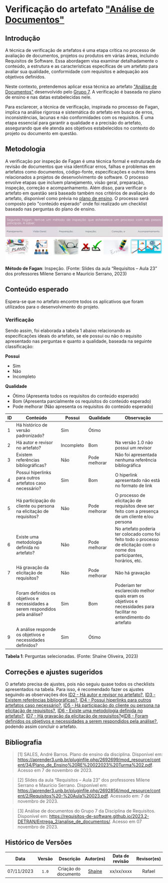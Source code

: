 # Verificação do artefato ["Análise de Documentos"](https://requisitos-de-software.github.io/2023.2-DETRAN/Entrega_2/analise_de_documentos/)

## Introdução

A técnica de verificação de artefatos é uma etapa crítica no processo de avaliação de documentos, projetos ou produtos em várias áreas, incluindo Requisitos de Software. Essa abordagem visa examinar detalhadamente o conteúdo, a estrutura e as características específicas de um artefato para avaliar sua qualidade, conformidade com requisitos e adequação aos objetivos definidos.

Neste contexto, pretendemos aplicar essa técnica ao artefato ["Análise de Documentos"](https://requisitos-de-software.github.io/2023.2-DETRAN/Entrega_2/analise_de_documentos/) desenvolvido pelo [Grupo 7](https://requisitos-de-software.github.io/2023.2-DETRAN/). A verificação é baseada no plano de ensino e nas datas estabelecidas nele.

Para esclarecer, a técnica de verificação, inspirada no processo de Fagan, implica na análise rigorosa e sistemática do artefato em busca de erros, inconsistências, lacunas e não conformidades com os requisitos. É uma etapa essencial para garantir a qualidade e a precisão do artefato, assegurando que ele atenda aos objetivos estabelecidos no contexto do projeto ou documento em questão.

## Metodologia

A verificação por inspeção de Fagan é uma técnica formal e estruturada de revisão de documentos que visa identificar erros, falhas e problemas em artefatos como documentos, código-fonte, especificações e outros itens relacionados a projetos de desenvolvimento de software. O processo envolve etapas que incluem planejamento, visão geral, preparação, inspeção, correção e acompanhamento. Além disso, para verificar o artefato em questão será baseado também nos critérios de avaliação do artefato, disponível como prévia no [plano de ensino](https://aprender3.unb.br/pluginfile.php/2692699/mod_resource/content/34/Plano_de_Ensino%20RE%20022023%20Turma%202.pdf).
O processo será composto pelo "conteúdo esperado" onde foi realizado um checklist baseado nas perguntas do plano de ensino.

![Inspeção Fagan](../verificacao/Fagan.png)

<b>Método de Fagan</b>: Inspeção. (Fonte: Slides da aula “Requisitos – Aula 23” dos professores Milene Serrano e Maurício Serrano, 2023)

## Conteúdo esperado

Espera-se que no artefato encontre todos os aplicativos que foram utilizados para o desenvolvimento do projeto.

### Verificação

Sendo assim, foi elaborada a tabela 1 abaixo relacionando as especificações ideais do artefato, se ele possui ou não o requisito apresentado nas perguntas e quanto a qualidade, baseada na seguinte classificação:

**Possui**

- Sim
- Não
- Incompleto

**Qualidade**

- Ótimo (Apresenta todos os requisitos do conteúdo esperado)
- Bom (Apresenta parcialmente os requisitos do conteúdo esperado)
- Pode melhorar (Não apresenta os requisitos do conteúdo esperado)

| ID  | Conteúdo                                                                      | Possui     | Qualidade     | Observação                                                                                                                 |
| --- | ----------------------------------------------------------------------------- | ---------- | ------------- | -------------------------------------------------------------------------------------------------------------------------- |
| 1   | Há histórico de versão padronizado?                                           | Sim        | Ótimo         |                                                                                                                            |
| 2   | Há autor e revisor no artefato?                                               | Incompleto | Bom           | Na versão 1.0 não possui um revisor                                                                                        |
| 3   | Existem referências bibliográficas?                                           | Não        | Pode melhorar | Não foi apresentada nenhuma referência bibliográfica                                                                       |
| 4   | Possui hiperlinks para outros artefatos caso necessário?                      | Sim        | Bom           | O hiperlink apresentado não está no formato de link                                                                        |
| 5   | Há participação do cliente ou persona na elicitação de requisitos?            | Não        | Pode melhorar | O processo de elicitação de requisitos deve ser feito com a presença de um cliente e/ou persona                            |
| 6   | Existe uma metodologia definida no artefato?                                  | Não        | Pode melhorar | No artefato poderia ter colocado como foi feito todo o processo de elicitação com o nome dos participantes, horários, etc. |
| 7   | Há gravação da elicitação de requisitos?                                      | Não        | Pode melhorar | Não há gravação                                                                                                            |
| 8   | Foram definidos os objetivos e necessidades a serem respondidos pela análise? | Sim        | Bom           | Poderiam ter esclarecido melhor quais eram os objetivos e necessidades para facilitar no entendimento do artefato          |
| 9   | A análise responde os objetivos e necessidades definidos?                     | Sim        | Ótimo         |                                                                                                                            |

<b>Tabela 1</b>: Perguntas selecionadas. (Fonte: Shaíne Oliveira, 2023)

## Correções e ajustes sugeridos

O artefato precisa de ajustes, pois não seguiu quase todos os checklists apresentados na tabela.
Para isso, é recomendado fazer os ajustes seguindo as observações dos [ID2 - Há autor e revisor no artefato?](#verificacao), [ID3 - Existem referências bibliográficas?](#verificacao), [ID4 - Possui hiperlinks para outros artefatos caso necessário?](#verificacao), [ID5 - Há participação do cliente ou persona na elicitação de requisitos?](#verificacao), [ID6 - Existe uma metodologia definida no artefato?](#verificacao), [ID7 - Há gravação da elicitação de requisitos?](#verificacao)e[ID8 - Foram definidos os objetivos e necessidades a serem respondidos pela análise?](#verificacao), podendo assim concluir o artefato.

## Bibliografia

> [1] SALES, André Barros. Plano de ensino da disciplina. Disponível em: https://aprender3.unb.br/pluginfile.php/2692699/mod_resource/content/34/Plano_de_Ensino%20RE%20022023%20Turma%202.pdf. Acesso em 7 de novembro de 2023.

> [2] Slides da aula “Requisitos – Aula 23” dos professores Milene Serrano e Maurício Serrano. Disponível em: https://aprender3.unb.br/pluginfile.php/2692856/mod_resource/content/2/Requisitos%20-%20Aula%20023.pdf. Acessado em: 7 de novembro de 2023.

> [3] Análise de documentos do Grupo 7 da Disciplina de Requisitos. Disponível em: <https://requisitos-de-software.github.io/2023.2-DETRAN/Entrega_2/analise_de_documentos/>. Acesso em 07 novembro de 2023.

## Histórico de Versões

|    Data    | Versão |            Descrição |                  Autor(es)                  | Data de revisão | Revisor(es) |
| :--------: | :----: | -------------------: | :-----------------------------------------: | :-------------: | :---------: |
| 07/11/2023 | `1.0`  | Criação do documento | [Shaíne](https://github.com/ShaineOliveira) |   xx/xx/xxxx    |   Rafael    |
